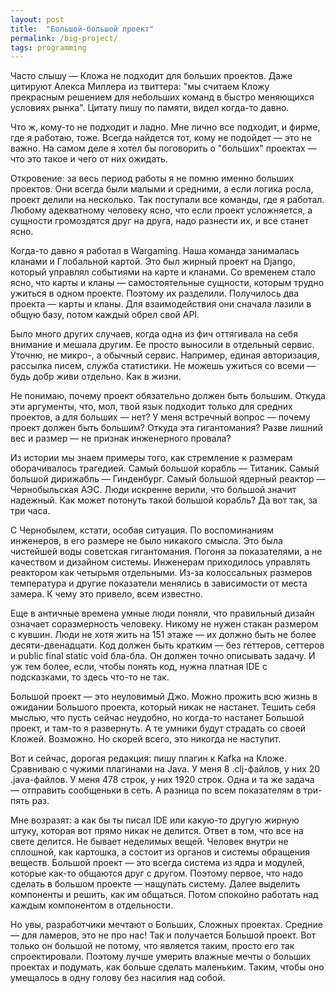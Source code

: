 ```yaml
---
layout: post
title:  "Большой-большой проект"
permalink: /big-project/
tags: programming
---
```


Часто слышу — Кложа не подходит для больших проектов. Даже цитируют Алекса
Миллера из твиттера: "мы считаем Кложу прекрасным решением для небольших команд
в быстро меняющихся условиях рынка". Цитату пишу по памяти, видел когда-то
давно.

Что ж, кому-то не подходит и ладно. Мне лично все подходит, и фирме, где я
работаю, тоже. Всегда найдется тот, кому не подойдет — это не важно. На самом
деле я хотел бы поговорить о "больших" проектах — что это такое и чего от них
ожидать.

<!-- more -->

Откровение: за весь период работы я не помню именно больших проектов. Они всегда
были малыми и средними, а если логика росла, проект делили на несколько. Так
поступали все команды, где я работал. Любому адекватному человеку ясно, что если
проект усложняется, а сущности громоздятся друг на друга, надо разнести их, и
все станет ясно.

Когда-то давно я работал в Wargaming. Наша команда занималась кланами и
Глобальной картой. Это был жирный проект на Django, который управлял событиями
на карте и кланами. Со временем стало ясно, что карты и кланы — самостоятельные
сущности, которым трудно ужиться в одном проекте. Поэтому их
разделили. Получилось два проекта — карты и кланы. Для взаимодействия они
сначала лазили в общую базу, потом каждый обрел свой API.

Было много других случаев, когда одна из фич оттягивала на себя внимание и
мешала другим. Ее просто выносили в отдельный сервис. Уточню, не микро-, а
обычный сервис. Например, единая авторизация, рассылка писем, служба
статистики. Не можешь ужиться со всеми — будь добр живи отдельно. Как в жизни.

Не понимаю, почему проект обязательно должен быть большим. Откуда эти аргументы,
что, мол, твой язык подходит только для средних проектов, а для больших — нет? У
меня встречный вопрос — почему проект должен быть большим? Откуда эта
гигантомания? Разве лишний вес и размер — не признак инженерного провала?

Из истории мы знаем примеры того, как стремление к размерам оборачивалось
трагедией. Самый большой корабль — Титаник. Самый большой дирижабль —
Гинденбург. Самый большой ядерный реактор — Чернобыльская АЭС. Люди искренне
верили, что большой значит надежный. Как может потонуть такой большой корабль?
Да вот так, за три часа.

С Чернобылем, кстати, особая ситуация. По воспоминаниям инженеров, в его размере
не было никакого смысла. Это была чистейшей воды советская гигантомания. Погоня
за показателями, а не качеством и дизайном системы. Инженерам приходилось
управлять реактором как четырьмя отдельными. Из-за колоссальных размеров
температура и другие показатели менялись в зависимости от места замера. К чему
это привело, всем известно.

Еще в античные времена умные люди поняли, что правильный дизайн означает
соразмерность человеку. Никому не нужен стакан размером с кувшин. Люди не хотя
жить на 151 этаже — их должно быть не более десяти-двенадцати. Код должен быть
кратким — без геттеров, сеттеров и public final static void бла-бла. Он должен
точно описывать задачу. И уж тем более, если, чтобы понять код, нужна платная
IDE с подсказками, то здесь что-то не так.

Большой проект — это неуловимый Джо. Можно прожить всю жизнь в ожидании Большого
проекта, который никак не настанет. Тешить себя мыслью, что пусть сейчас
неудобно, но когда-то настанет Большой проект, и там-то я развернуть. А те
умники будут страдать со своей Кложей. Возможно. Но скорей всего, это никогда не
наступит.

Вот и сейчас, дорогая редакция: пишу плагин к Kafka на Кложе. Сравниваю с чужими
плагинами на Java. У меня 8 .clj-файлов, у них 20 .java-файлов. У меня 478
строк, у них 1920 строк. Одна и та же задача — отправить сообщеньки в сеть. А
разница по всем показателям в три-пять раз.

Мне возразят: а как бы ты писал IDE или какую-то другую жирную штуку, которая
вот прямо никак не делится. Ответ в том, что все на свете делится. Не бывает
неделимых вещей. Человек внутри не сплошной, как картошка, а состоит из органов
и системы обращения веществ. Большой проект — это всегда система из ядра и
модулей, которые как-то общаются друг с другом. Поэтому первое, что надо сделать
в большом проекте — нащупать систему. Далее выделить компоненты и решить, как им
общаться. Потом спокойно работать над каждым компонентом в отдельности.

Но увы, разработчики мечтают о Больших, Сложных проектах. Средние — для ламеров,
это не про нас! Так и получается Большой проект. Вот только он большой не
потому, что является таким, просто его так спроектировали. Поэтому лучше умерить
влажные мечты о больших проектах и подумать, как больше сделать
маленьким. Таким, чтобы оно умещалось в одну голову без насилия над собой.
